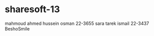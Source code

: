 sharesoft-13
============

mahmoud ahmed hussein osman 22-3655
sara tarek ismail 22-3437
BeshoSmile


